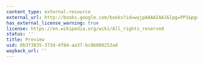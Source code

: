 ```yaml
---
content_type: external-resource
external_url: http://books.google.com/books?id=wyjpAAAAIAAJ&lpg=PP1&pg=PP1#v=onepage&q=&f=false
has_external_license_warning: true
license: https://en.wikipedia.org/wiki/All_rights_reserved
status: ''
title: Preview
uid: 0b3f3835-3734-4f84-aa37-bc06009253ad
wayback_url: ''
---
```

